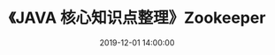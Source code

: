 ---
title: 《JAVA 核心知识点整理》Zookeeper
date: 2019-12-01 14:00:00
tags: 
  - 读书笔记
categories:
  - JAVA 核心知识点整理
visible: hide
---